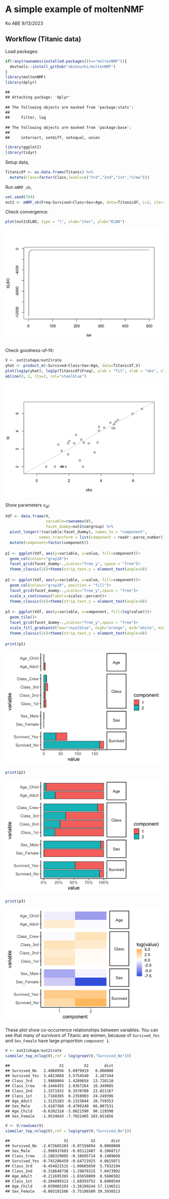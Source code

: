 A simple example of moltenNMF
================
Ko ABE
9/13/2023

## Workflow (Titanic data)

Load packages:

``` r
if(!any(rownames(installed.packages())=="moltenNMF")){
  devtools::install_github("abikoushi/moltenNMF")
}
library(moltenNMF)
library(dplyr)
```

    ## 
    ## Attaching package: 'dplyr'

    ## The following objects are masked from 'package:stats':
    ## 
    ##     filter, lag

    ## The following objects are masked from 'package:base':
    ## 
    ##     intersect, setdiff, setequal, union

``` r
library(ggplot2)
library(tidyr)
```

Setup data,

``` r
Titanicdf <- as.data.frame(Titanic) %>% 
  mutate(Class=factor(Class,levels=c("3rd","2nd","1st","Crew")))
```

Run `mNMF_vb`,

``` r
set.seed(794)
out2 <- mNMF_vb(Freq~Survived+Class+Sex+Age, data=Titanicdf, L=2, iter=500)
```

Check convergence:

``` r
plot(out2$ELBO, type = "l", xlab="iter", ylab="ELBO")
```

![](moltenNMF_files/figure-gfm/titanic2-1.png)<!-- -->

Check goodness-of-fit:

``` r
V <- out2$shape/out2$rate
yhat <- product_m(~Survived+Class+Sex+Age, data=Titanicdf,V)
plot(log1p(yhat), log1p(Titanicdf$Freq), ylab = "fit", xlab = "obs", xlim = c(-0.5,7), ylim=c(-0.5,7))
abline(0, 1, lty=2, col="steelblue")
```

![](moltenNMF_files/figure-gfm/titanic3-1.png)<!-- -->

Show parameters $v_{dl}$:

``` r
Vdf <- data.frame(V,
                  variable=rownames(V),
                  facet_dummy=out2$vargroup) %>% 
  pivot_longer(!(variable|facet_dummy), names_to = "component", 
               names_transform = list(component = readr::parse_number)) %>% 
  mutate(component=factor(component))

p1 <- ggplot(Vdf, aes(y=variable, x=value, fill=component))+
  geom_col(colour="gray20")+
  facet_grid(facet_dummy~.,scales="free_y", space = "free")+
  theme_classic(16)+theme(strip.text.y = element_text(angle=0))

p2 <- ggplot(Vdf, aes(y=variable, x=value, fill=component))+
  geom_col(colour="gray20", position = "fill")+
  facet_grid(facet_dummy~.,scales="free_y",space = "free")+
  scale_x_continuous(labels=scales::percent)+
  theme_classic(16)+theme(strip.text.y = element_text(angle=0))

p3 <- ggplot(Vdf, aes(y=variable, x=component, fill=log(value)))+
  geom_tile()+
  facet_grid(facet_dummy~.,scales="free_y",space = "free")+
  scale_fill_gradient2(low="royalblue", high="orange", mid="white", midpoint=0)+
  theme_classic(16)+theme(strip.text.y = element_text(angle=0))

print(p1)
```

![](moltenNMF_files/figure-gfm/titanic4-1.png)<!-- -->

``` r
print(p2)
```

![](moltenNMF_files/figure-gfm/titanic4-2.png)<!-- -->

``` r
print(p3)
```

![](moltenNMF_files/figure-gfm/titanic4-3.png)<!-- -->

These plot show co-occurrence relationships between variables. You can
see that many of survivors of Titanic are women, because of
`Survived_Yes` and `Sex_Female` have large proportion `component 1`.

``` r
V <- out2$shape/out2$rate
simmilar_top_n(log(V),ref = log(grepV(V,"Survived_No")))
```

    ##                      X1         X2       dist
    ## Survived_No   2.4968956  5.0979919   0.000000
    ## Survived_Yes  3.4813868  3.5754540   3.287344
    ## Class_3rd     1.9808004  1.4289654  13.728110
    ## Class_Crew   -0.1446455  2.0367264  16.349085
    ## Class_2nd     1.3371932  0.3570788  23.821167
    ## Class_1st     1.7168385  0.2358003  24.249396
    ## Age_Adult     1.3125283 -0.1323644  28.759353
    ## Sex_Male     -3.4187368 -0.4709240  66.007531
    ## Age_Child    -0.6392318 -3.8621590  90.119598
    ## Sex_Female   -1.9534643 -7.7022485 183.651856

``` r
V <- V/rowSums(V)
simmilar_top_n(log(V),ref = log(grepV(V,"Survived_No")))
```

    ##                        X1          X2       dist
    ## Survived_No  -2.672665203 -0.07156894  0.0000000
    ## Sex_Male     -2.998937683 -0.05112487  0.1068717
    ## Class_Crew   -2.288329085 -0.10695714  0.1489666
    ## Survived_Yes -0.741286459 -0.64721925  4.0615971
    ## Class_3rd    -0.454821515 -1.00665650  5.7932194
    ## Class_2nd    -0.318648738 -1.29876315  7.0473992
    ## Age_Adult    -0.211695365 -1.65658809  8.5686582
    ## Class_1st    -0.204899313 -1.68593752  8.6960544
    ## Age_Child    -0.039065193 -3.26199244 17.1146511
    ## Sex_Female   -0.003181586 -5.75196580 39.3930513
